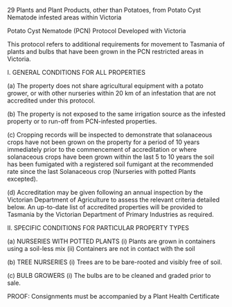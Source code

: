 29
Plants and Plant Products, other than Potatoes, from Potato Cyst
Nematode infested areas within Victoria

Potato Cyst Nematode (PCN) Protocol Developed with Victoria

This protocol refers to additional requirements for movement to Tasmania of plants and
bulbs that have been grown in the PCN restricted areas in Victoria.

I.
GENERAL CONDITIONS FOR ALL PROPERTIES

(a)
The property does not share agricultural equipment with a potato grower, or
with other nurseries within 20 km of an infestation that are not accredited
under this protocol.

(b)
The property is not exposed to the same irrigation source as the infested
property or to run-off from PCN-infested properties.

(c)
Cropping records will be inspected to demonstrate that solanaceous crops
have not been grown on the property for a period of 10 years immediately
prior to the commencement of accreditation or where solanaceous crops have
been grown within the last 5 to 10 years the soil has been fumigated with a
registered soil fumigant at the recommended rate since the last Solanaceous
crop (Nurseries with potted Plants excepted).

(d)
Accreditation may be given following an annual inspection by the Victorian
Department of Agriculture to assess the relevant criteria detailed below. An
up-to-date list of accredited properties will be provided to Tasmania by the
Victorian Department of Primary Industries as required.

II.
SPECIFIC CONDITIONS FOR PARTICULAR PROPERTY TYPES

(a)
NURSERIES WITH POTTED PLANTS
(i)
Plants are grown in containers using a soil-less mix
(ii)
Containers are not in contact with the soil

(b)
TREE NURSERIES
(i)
Trees are to be bare-rooted and visibly free of soil.

(c)
BULB GROWERS
(i)
The bulbs are to be cleaned and graded prior to sale.

PROOF:
Consignments must be accompanied by a Plant Health Certificate
